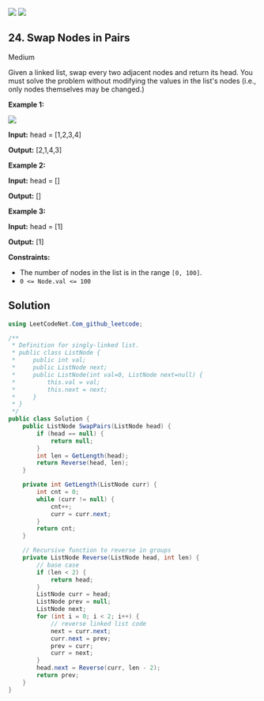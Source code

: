 [![](https://img.shields.io/github/stars/LeetCode-in-Net/LeetCode-in-Net?label=Stars&style=flat-square)](https://github.com/LeetCode-in-Net/LeetCode-in-Net)
[![](https://img.shields.io/github/forks/LeetCode-in-Net/LeetCode-in-Net?label=Fork%20me%20on%20GitHub%20&style=flat-square)](https://github.com/LeetCode-in-Net/LeetCode-in-Net/fork)

## 24\. Swap Nodes in Pairs

Medium

Given a linked list, swap every two adjacent nodes and return its head. You must solve the problem without modifying the values in the list's nodes (i.e., only nodes themselves may be changed.)

**Example 1:**

![](https://assets.leetcode.com/uploads/2020/10/03/swap_ex1.jpg)

**Input:** head = [1,2,3,4]

**Output:** [2,1,4,3] 

**Example 2:**

**Input:** head = []

**Output:** [] 

**Example 3:**

**Input:** head = [1]

**Output:** [1] 

**Constraints:**

*   The number of nodes in the list is in the range `[0, 100]`.
*   `0 <= Node.val <= 100`

## Solution

```csharp
using LeetCodeNet.Com_github_leetcode;

/**
 * Definition for singly-linked list.
 * public class ListNode {
 *     public int val;
 *     public ListNode next;
 *     public ListNode(int val=0, ListNode next=null) {
 *         this.val = val;
 *         this.next = next;
 *     }
 * }
 */
public class Solution {
    public ListNode SwapPairs(ListNode head) {
        if (head == null) {
            return null;
        }
        int len = GetLength(head);
        return Reverse(head, len);
    }

    private int GetLength(ListNode curr) {
        int cnt = 0;
        while (curr != null) {
            cnt++;
            curr = curr.next;
        }
        return cnt;
    }

    // Recursive function to reverse in groups
    private ListNode Reverse(ListNode head, int len) {
        // base case
        if (len < 2) {
            return head;
        }
        ListNode curr = head;
        ListNode prev = null;
        ListNode next;
        for (int i = 0; i < 2; i++) {
            // reverse linked list code
            next = curr.next;
            curr.next = prev;
            prev = curr;
            curr = next;
        }
        head.next = Reverse(curr, len - 2);
        return prev;
    }
}
```